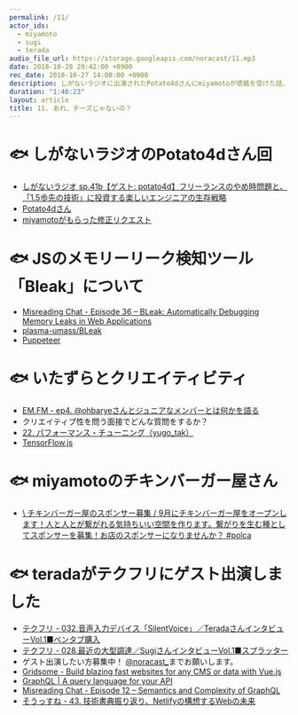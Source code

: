 ```yaml
---
permalink: /11/
actor_ids:
  - miyamoto
  - sugi
  - terada
audio_file_url: https://storage.googleapis.com/noracast/11.mp3
date: 2018-10-28 20:42:00 +0900
rec_date: 2018-10-27 14:00:00 +0900
description: しがないラジオに出演されたPotato4dさんにmiyamotoが感銘を受けた話、JSのメモリーリーク検知ツール「Bleak」について、いたずらとクリエイティビティ、miyamotoのチキンバーガー屋さん、GraphQLの位置づけがよくわかってない、などについて話しました。
duration: "1:46:23"
layout: article
title: 11. あれ、チーズじゃないの？
---
```


# 🐟 しがないラジオのPotato4dさん回
- [しがないラジオ sp.41b【ゲスト: potato4d】フリーランスのやめ時問題と、「1.5歩先の技術」に投資する楽しいエンジニアの生存戦略](https://shiganai.org/ep/sp41b-potato4d)
- [Potato4dさん](https://potato4d.me/)
- [miyamotoがもらった修正リクエスト](https://qiita.com/yahsan2/items/a70c4c8f617ee9b1f9ff/revisions/2)

# 🐟 JSのメモリーリーク検知ツール「Bleak」について
- [Misreading Chat - Episode 36 – BLeak: Automatically Debugging Memory Leaks in Web Applications](https://misreading.chat/2018/10/22/episode-36-bleak-automatically-debugging-memory-leaks-in-web-applications/)
- [plasma-umass/BLeak](https://github.com/plasma-umass/bleak)
- [Puppeteer](https://github.com/GoogleChrome/puppeteer)

# 🐟 いたずらとクリエイティビティ
- [EM.FM - ep4. @ohbaryeさんとジュニアなメンバーとは何かを語る](https://anchor.fm/em-fm/episodes/ep4--ohbarye-e2ev2v)
- クリエイティブ性を問う面接でどんな質問をするか？
- [22. パフォーマンス・チューニング（yugo_tak）](https://php-genba.shin1x1.com/22)
- [TensorFlow.js](https://js.tensorflow.org/)

# 🐟 miyamotoのチキンバーガー屋さん
- [\ チキンバーガー屋のスポンサー募集 / 9月にチキンバーガー屋をオープンします！人と人とが繋がれる気持ちいい空間を作ります。繋がりを生む種としてスポンサーを募集！お店のスポンサーになりませんか？ #polca](https://polca.jp/projects/GPyoyzWyHPX)

# 🐟 teradaがテクフリにゲスト出演しました
- [テクフリ - 032.音声入力デバイス「SilentVoice」／TeradaさんインタビューVol.1■ペンタブ購入](https://free-engineer.xrea.jp/1956)
- [テクフリ - 028.最近の大型調達／SugiさんインタビューVol.1■スプラッター](https://free-engineer.xrea.jp/1797)
- ゲスト出演したい方募集中！ [@noracast_](https://twitter.com/@noracast_)までお願いします。
- [Gridsome - Build blazing fast websites for any CMS or data with Vue.js](https://gridsome.org/)
- [GraphQL | A query language for your API](https://graphql.org/)
- [Misreading Chat - Episode 12 – Semantics and Complexity of GraphQL](https://misreading.chat/2018/05/29/episode-12-semantics-and-complexity-of-graphql/)
- [そうっすね - 43. 技術書典振り返り、Netlifyの構想するWebの未来](https://soussune.com/episode/43)
